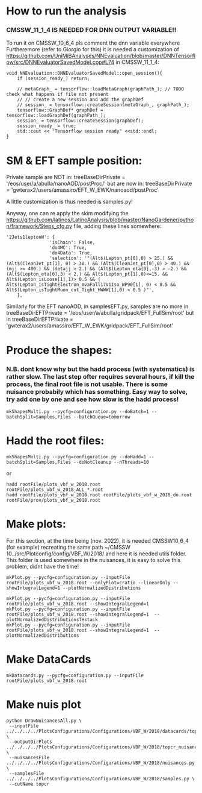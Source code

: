 
# How to run the analysis 
### CMSSW_11_1_4 IS NEEDED FOR DNN OUTPUT VARIABLE!!
To run it on CMSSW_10_6_4 pls comment the dnn variable everywhere
Furtheremore (refer to Giorgio for this) it is needed a customization of https://github.com/UniMiBAnalyses/NNEvaluation/blob/master/DNNTensorflow/src/DNNEvaluatorSavedModel.cpp#L74 in CMSSW_11_1_4:


    void NNEvaluation::DNNEvaluatorSavedModel::open_session(){
        if (session_ready_) return;

        // metaGraph_ = tensorflow::loadMetaGraph(graphPath_); // TODO check what happens if file not present
        // // create a new session and add the graphDef
        // session_ = tensorflow::createSession(metaGraph_, graphPath_);
        tensorflow::GraphDef* graphDef = tensorflow::loadGraphDef(graphPath_);
        session_ = tensorflow::createSession(graphDef);
        session_ready_ = true;
        std::cout << "Tensorflow session ready" <<std::endl;
    }  

# SM & EFT sample position:
Private sample are NOT in:
    treeBaseDirPrivate = '/eos/user/a/abulla/nanoAOD/postProc/'
but are now in:
    treeBaseDirPrivate = 'gwterax2/users/amassiro/EFT_W_EWK/nanoaod/postProc'

A little customization is thus needed is samples.py!

Anyway, one can re apply the skim modifying the https://github.com/latinos/LatinoAnalysis/blob/master/NanoGardener/python/framework/Steps_cfg.py file, adding these lines somewhere:

    '2Jets1leptonW': {
                    'isChain': False,
                    'do4MC': True,
                    'do4Data': True,
                    'selection': '"(Alt$(Lepton_pt[0],0) > 25.) && (Alt$(CleanJet_pt[1], 0) > 30.) && (Alt$(CleanJet_pt[0],0) > 40.) && (mjj >= 400.) && (detajj > 2.) && (Alt$(Lepton_eta[0],-3) > -2.) && (Alt$(Lepton_eta[0],3) < 2.) && Alt$(Lepton_pt[1],0)<=15. && Alt$(Lepton_isLoose[1],1)> 0.5 && (  Alt$(Lepton_isTightElectron_mvaFall17V1Iso_WP90[1], 0) < 0.5 && Alt$(Lepton_isTightMuon_cut_Tight_HWWW[1],0) < 0.5 )"',
        },  

Similarly for the EFT nanoAOD, in samplesEFT.py, samples are no more in 
    treeBaseDirEFTPrivate = '/eos/user/a/abulla/gridpack/EFT_FullSim/root'
but in 
    treeBaseDirEFTPrivate = 'gwterax2/users/amassiro/EFT_W_EWK/gridpack/EFT_FullSim/root'
    
    
# Produce the shapes:

### N.B. dont know why but the hadd process (with systematics) is rather slow. The last step ofter requires several hours, if kill the process, the final root file is not usable. There is some nuisance probabily which has something. Easy way to solve, try add one by one and see how slow is the hadd process!

    mkShapesMulti.py --pycfg=configuration.py --doBatch=1 --batchSplit=Samples,Files --batchQueue=tomorrow

# Hadd the root files:

    mkShapesMulti.py --pycfg=configuration.py --doHadd=1 --batchSplit=Samples,Files --doNotCleanup --nThreads=10

or

    hadd rootFile/plots_vbf_w_2018.root rootFile/plots_vbf_w_2018_ALL_*.root
    hadd rootFile/plots_vbf_w_2018.root rootFile/plots_vbf_w_2018_do.root rootFile/prov/plots_vbf_w_2018.root 


# Make plots:
For this section, at the time being (nov. 2022), it is needed CMSSW10_6_4 (for example) recreating the same path ~/CMSSW 10../src/Plotconfig/config/VBF_W/2018/ and here it is needed utils folder. This folder is used somewhere in the nuisances, it is easy to solve this problem, didnt have the time!


    mkPlot.py --pycfg=configuration.py --inputFile rootFile/plots_vbf_w_2018.root --onlyPlot=cratio --linearOnly --showIntegralLegend=1 --plotNormalizedDistributions

    mkPlot.py --pycfg=configuration.py --inputFile rootFile/plots_vbf_w_2018.root --showIntegralLegend=1
    mkPlot.py --pycfg=configuration.py --inputFile rootFile/plots_vbf_w_2018.root --showIntegralLegend=1  --plotNormalizedDistributionsTHstack
    mkPlot.py --pycfg=configuration.py --inputFile rootFile/plots_vbf_w_2018.root --showIntegralLegend=1  --plotNormalizedDistributions

# Make DataCards
    mkDatacards.py --pycfg=configuration.py --inputFile rootFile/plots_vbf_w_2018.root


# Make nuis plot
    python DrawNuisancesAll.py \
     --inputFile ../../../../PlotsConfigurations/Configurations/VBF_W/2018/datacards/topcr/eta1/shapes/histos_topcr.root  \
     --outputDirPlots ../../../../PlotsConfigurations/Configurations/VBF_W/2018/topcr_nuisance  \
     --nuisancesFile ../../../../PlotsConfigurations/Configurations/VBF_W/2018/nuisances.py  \
     --samplesFile   ../../../../PlotsConfigurations/Configurations/VBF_W/2018/samples.py \
     --cutName topcr
